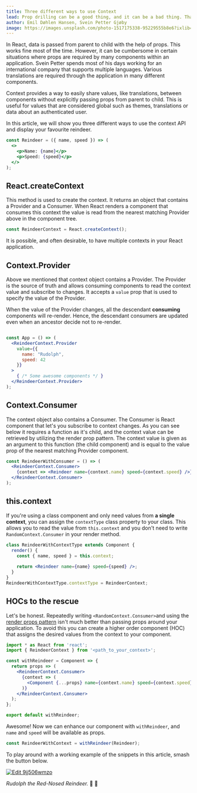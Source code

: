 ```yaml
---
title: Three different ways to use Context
lead: Prop drilling can be a good thing, and it can be a bad thing. Thankfully, there are better ways to do it with the Context API.
author: Emil Døhlen Hansen, Svein Petter Gjøby
image: https://images.unsplash.com/photo-1517175338-95229555b8e6?ixlib=rb-1.2.1&ixid=eyJhcHBfaWQiOjEyMDd9&auto=format&fit=crop&w=3264&q=80
---
```


In React, data is passed from parent to child with the help of props. This works fine most of the time. However, it can be cumbersome in certain situations where props are required by many components within an application. Svein Petter spends most of his days working for an international company that supports multiple languages. Various translations are required through the application in many different components.

Context provides a way to easily share values, like translations, between components without explicitly passing props from parent to child. This is useful for values that are considered global such as themes, translations or data about an authenticated user. 

In this article, we will show you three different ways to use the context API and display your favourite reindeer.

```jsx
const Reindeer = ({ name, speed }) => (
  <>
    <p>Name: {name}</p>
    <p>Speed: {speed}</p>
  </>
);
```

## React.createContext

This method is used to create the context. It returns an object that contains a Provider and a Consumer. When React renders a component that consumes this context the value is read from the nearest matching Provider above in the component tree. 

```jsx
const ReindeerContext = React.createContext();
```

It is possible, and often desirable, to have multiple contexts in your React application. 

## Context.Provider

Above we mentioned that context object contains a Provider. The Provider is the source of truth and allows consuming components to read the context value and subscribe to changes. It accepts a `value` prop that is used to specify the value of the Provider.

When the value of the Provider changes, all the descendant **consuming** components will re-render. Hence, the descendant consumers are updated even when an ancestor decide not to re-render. 

```jsx

const App = () => (
  <ReindeerContext.Provider
    value={{
      name: "Rudolph",
      speed: 42
    }}
  >
    { /* Some awesome components */ }
  </ReindeerContext.Provider>
);


```

## Context.Consumer

The context object also contains a Consumer. The Consumer is React component that let's you subscribe to context changes. As you can see below it requires a function as it's child, and the context value can be retrieved by utilizing the render prop pattern. The context value is given as an argument to this function (the child component) and is equal to the value prop of the nearest matching Provider component. 

```jsx
const ReindeerWithConsumer = () => (
  <ReindeerContext.Consumer>
    {context => <Reindeer name={context.name} speed={context.speed} />}
  </ReindeerContext.Consumer>
);
```

## this.context
If you're using a class component and only need values from **a single context**, you can assign the `contextType` class property to your class. This allows you to read the value from `this.context` and you don't need to write `RandomContext.Consumer` in your render method. 

```jsx
class ReindeerWithContextType extends Component {
  render() {
    const { name, speed } = this.context;
    
    return <Reindeer name={name} speed={speed} />;
  }
}
ReindeerWithContextType.contextType = ReindeerContext;
```

## HOCs to the rescue

Let's be honest. Repeatedly writing `<RandomContext.Consumer>`and using the [render props pattern](https://reactjs.org/docs/render-props.html) isn't much better than passing props around your application. To avoid this you can create a higher order component (HOC) that assigns the desired values from the context to your component.

```jsx
import * as React from 'react';
import { ReindeerContext } from '<path_to_your_context>';

const withReindeer = Component => {
  return props => (
    <ReindeerContext.Consumer>
      {context => (
        <Component {...props} name={context.name} speed={context.speed} />
      )}
    </ReindeerContext.Consumer>
  );
};

export default withReindeer;
```

Awesome! Now we can enhance our component with `withReindeer`, and `name` and `speed` will be available as props.

```js
const ReindeerWithContext = withReindeer(Reindeer);
```

To play around with a working example of the snippets in this article, smash the button below.

[![Edit 9jj506wmzo](https://codesandbox.io/static/img/play-codesandbox.svg)](https://codesandbox.io/s/9jj506wmzo)


*Rudolph the Red-Nosed Reindeer.* 🎵 🎅
